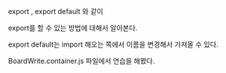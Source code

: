 export , export default 와 같이

export를 할 수 있는 방법에 대해서 알아본다.

export default는 import 해오는 쪽에서 이름을 변경해서 가져올 수 있다.

BoardWrite.container.js 파일에서 연습을 해봤다.